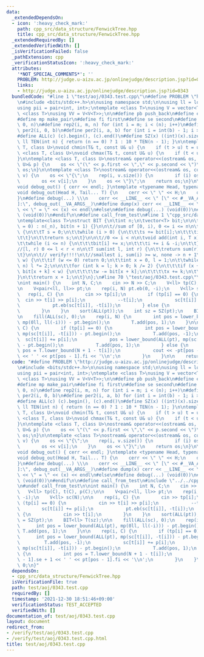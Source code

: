 ```yaml
---
data:
  _extendedDependsOn:
  - icon: ':heavy_check_mark:'
    path: cpp_src/data_structure/FenwickTree.hpp
    title: cpp_src/data_structure/FenwickTree.hpp
  _extendedRequiredBy: []
  _extendedVerifiedWith: []
  _isVerificationFailed: false
  _pathExtension: cpp
  _verificationStatusIcon: ':heavy_check_mark:'
  attributes:
    '*NOT_SPECIAL_COMMENTS*': ''
    PROBLEM: http://judge.u-aizu.ac.jp/onlinejudge/description.jsp?id=0343
    links:
    - http://judge.u-aizu.ac.jp/onlinejudge/description.jsp?id=0343
  bundledCode: "#line 1 \"test/aoj/0343.test.cpp\"\n#define PROBLEM \"http://judge.u-aizu.ac.jp/onlinejudge/description.jsp?id=0343\"\
    \n#include <bits/stdc++.h>\n\nusing namespace std;\n\nusing ll = long long;\n\
    using pii = pair<int, int>;\ntemplate <class T>\nusing V = vector<T>;\ntemplate\
    \ <class T>\nusing VV = V<V<T>>;\n\n#define pb push_back\n#define eb emplace_back\n\
    #define mp make_pair\n#define fi first\n#define se second\n#define rep(i, n) rep2(i,\
    \ 0, n)\n#define rep2(i, m, n) for (int i = m; i < (n); i++)\n#define per(i, b)\
    \ per2(i, 0, b)\n#define per2(i, a, b) for (int i = int(b) - 1; i >= int(a); i--)\n\
    #define ALL(c) (c).begin(), (c).end()\n#define SZ(x) ((int)(x).size())\n\nconstexpr\
    \ ll TEN(int n) { return (n == 0) ? 1 : 10 * TEN(n - 1); }\n\ntemplate <class\
    \ T, class U>\nvoid chmin(T& t, const U& u) {\n    if (t > u) t = u;\n}\ntemplate\
    \ <class T, class U>\nvoid chmax(T& t, const U& u) {\n    if (t < u) t = u;\n\
    }\n\ntemplate <class T, class U>\nostream& operator<<(ostream& os, const pair<T,\
    \ U>& p) {\n    os << \"(\" << p.first << \",\" << p.second << \")\";\n    return\
    \ os;\n}\n\ntemplate <class T>\nostream& operator<<(ostream& os, const vector<T>&\
    \ v) {\n    os << \"{\";\n    rep(i, v.size()) {\n        if (i) os << \",\";\n\
    \        os << v[i];\n    }\n    os << \"}\";\n    return os;\n}\n\n#ifdef LOCAL\n\
    void debug_out() { cerr << endl; }\ntemplate <typename Head, typename... Tail>\n\
    void debug_out(Head H, Tail... T) {\n    cerr << \" \" << H;\n    debug_out(T...);\n\
    }\n#define debug(...) \\\n    cerr << __LINE__ << \" [\" << #__VA_ARGS__ << \"\
    ]:\", debug_out(__VA_ARGS__)\n#define dump(x) cerr << __LINE__ << \" \" << #x\
    \ << \" = \" << (x) << endl\n#else\n#define debug(...) (void(0))\n#define dump(x)\
    \ (void(0))\n#endif\n\n#define call_from_test\n#line 1 \"cpp_src/data_structure/FenwickTree.hpp\"\
    \ntemplate<class T>\nstruct BIT {\n\tint n;\n\tvector<T> bit;\n\n\tBIT(int _n\
    \ = 0) : n(_n), bit(n + 1) {}\n\n\t//sum of [0, i), 0 <= i <= n\n\tT sum(int i)\
    \ {\n\t\tT s = 0;\n\t\twhile (i > 0) {\n\t\t\ts += bit[i];\n\t\t\ti -= i & -i;\n\
    \t\t}\n\t\treturn s;\n\t}\n\n\t//0 <= i < n\n\tvoid add(int i, T x) {\n\t\t++i;\n\
    \t\twhile (i <= n) {\n\t\t\tbit[i] += x;\n\t\t\ti += i & -i;\n\t\t}\n\t}\n\n\t\
    //[l, r) 0 <= l < r < n\n\tT sum(int l, int r) {\n\t\treturn sum(r) - sum(l);\n\
    \t}\n\n\t// verify!!!!\n\t//smallest i, sum(i) >= w, none -> n + 1\n\tint lower_bound(T\
    \ w) {\n\t\tif (w <= 0) return 0;\n\t\tint x = 0, l = 1;\n\t\twhile (l * 2 <=\
    \ n) l *= 2;\n\n\t\tfor (int k = l; k > 0; k /= 2) {\n\t\t\tif (x + k <= n &&\
    \ bit[x + k] < w) {\n\t\t\t\tw -= bit[x + k];\n\t\t\t\tx += k;\n\t\t\t}\n\t\t\
    }\n\t\treturn x + 1;\n\t}\n};\n#line 70 \"test/aoj/0343.test.cpp\"\n#undef call_from_test\n\
    \nint main() {\n    int N, C;\n    cin >> N >> C;\n    V<ll> tp(C), t(C), p(C);\n\
    \n    V<pair<ll, ll>> pt;\n    rep(i, N) pt.eb(0, -i);\n    V<ll> sc(N);\n\n \
    \   rep(i, C) {\n        cin >> tp[i];\n        if (tp[i] == 0) {\n          \
    \  cin >> t[i] >> p[i];\n            --t[i];\n            sc[t[i]] += p[i];\n\
    \            pt.eb(sc[t[i]], -t[i]);\n        } else {\n            cin >> t[i];\n\
    \        }\n    }\n    sort(ALL(pt));\n    int sz = SZ(pt);\n    BIT<ll> T(sz);\n\
    \n    fill(ALL(sc), 0);\n    rep(i, N) {\n        int pos = lower_bound(ALL(pt),\
    \ mp(0ll, ll(-i))) - pt.begin();\n        T.add(pos, 1);\n    }\n\n    rep(i,\
    \ C) {\n        if (tp[i] == 0) {\n            int pos = lower_bound(ALL(pt),\
    \ mp(sc[t[i]], -t[i])) - pt.begin();\n            T.add(pos, -1);\n          \
    \  sc[t[i]] += p[i];\n            pos = lower_bound(ALL(pt), mp(sc[t[i]], -t[i]))\
    \ - pt.begin();\n            T.add(pos, 1);\n        } else {\n            int\
    \ pos = T.lower_bound(N + 1 - t[i]);\n            cout << -pt[pos - 1].se + 1\
    \ << ' ' << pt[pos - 1].fi << '\\n';\n        }\n    }\n\n    return 0;\n}\n"
  code: "#define PROBLEM \"http://judge.u-aizu.ac.jp/onlinejudge/description.jsp?id=0343\"\
    \n#include <bits/stdc++.h>\n\nusing namespace std;\n\nusing ll = long long;\n\
    using pii = pair<int, int>;\ntemplate <class T>\nusing V = vector<T>;\ntemplate\
    \ <class T>\nusing VV = V<V<T>>;\n\n#define pb push_back\n#define eb emplace_back\n\
    #define mp make_pair\n#define fi first\n#define se second\n#define rep(i, n) rep2(i,\
    \ 0, n)\n#define rep2(i, m, n) for (int i = m; i < (n); i++)\n#define per(i, b)\
    \ per2(i, 0, b)\n#define per2(i, a, b) for (int i = int(b) - 1; i >= int(a); i--)\n\
    #define ALL(c) (c).begin(), (c).end()\n#define SZ(x) ((int)(x).size())\n\nconstexpr\
    \ ll TEN(int n) { return (n == 0) ? 1 : 10 * TEN(n - 1); }\n\ntemplate <class\
    \ T, class U>\nvoid chmin(T& t, const U& u) {\n    if (t > u) t = u;\n}\ntemplate\
    \ <class T, class U>\nvoid chmax(T& t, const U& u) {\n    if (t < u) t = u;\n\
    }\n\ntemplate <class T, class U>\nostream& operator<<(ostream& os, const pair<T,\
    \ U>& p) {\n    os << \"(\" << p.first << \",\" << p.second << \")\";\n    return\
    \ os;\n}\n\ntemplate <class T>\nostream& operator<<(ostream& os, const vector<T>&\
    \ v) {\n    os << \"{\";\n    rep(i, v.size()) {\n        if (i) os << \",\";\n\
    \        os << v[i];\n    }\n    os << \"}\";\n    return os;\n}\n\n#ifdef LOCAL\n\
    void debug_out() { cerr << endl; }\ntemplate <typename Head, typename... Tail>\n\
    void debug_out(Head H, Tail... T) {\n    cerr << \" \" << H;\n    debug_out(T...);\n\
    }\n#define debug(...) \\\n    cerr << __LINE__ << \" [\" << #__VA_ARGS__ << \"\
    ]:\", debug_out(__VA_ARGS__)\n#define dump(x) cerr << __LINE__ << \" \" << #x\
    \ << \" = \" << (x) << endl\n#else\n#define debug(...) (void(0))\n#define dump(x)\
    \ (void(0))\n#endif\n\n#define call_from_test\n#include \"../../cpp_src/data_structure/FenwickTree.hpp\"\
    \n#undef call_from_test\n\nint main() {\n    int N, C;\n    cin >> N >> C;\n \
    \   V<ll> tp(C), t(C), p(C);\n\n    V<pair<ll, ll>> pt;\n    rep(i, N) pt.eb(0,\
    \ -i);\n    V<ll> sc(N);\n\n    rep(i, C) {\n        cin >> tp[i];\n        if\
    \ (tp[i] == 0) {\n            cin >> t[i] >> p[i];\n            --t[i];\n    \
    \        sc[t[i]] += p[i];\n            pt.eb(sc[t[i]], -t[i]);\n        } else\
    \ {\n            cin >> t[i];\n        }\n    }\n    sort(ALL(pt));\n    int sz\
    \ = SZ(pt);\n    BIT<ll> T(sz);\n\n    fill(ALL(sc), 0);\n    rep(i, N) {\n  \
    \      int pos = lower_bound(ALL(pt), mp(0ll, ll(-i))) - pt.begin();\n       \
    \ T.add(pos, 1);\n    }\n\n    rep(i, C) {\n        if (tp[i] == 0) {\n      \
    \      int pos = lower_bound(ALL(pt), mp(sc[t[i]], -t[i])) - pt.begin();\n   \
    \         T.add(pos, -1);\n            sc[t[i]] += p[i];\n            pos = lower_bound(ALL(pt),\
    \ mp(sc[t[i]], -t[i])) - pt.begin();\n            T.add(pos, 1);\n        } else\
    \ {\n            int pos = T.lower_bound(N + 1 - t[i]);\n            cout << -pt[pos\
    \ - 1].se + 1 << ' ' << pt[pos - 1].fi << '\\n';\n        }\n    }\n\n    return\
    \ 0;\n}"
  dependsOn:
  - cpp_src/data_structure/FenwickTree.hpp
  isVerificationFile: true
  path: test/aoj/0343.test.cpp
  requiredBy: []
  timestamp: '2021-12-30 18:51:46+09:00'
  verificationStatus: TEST_ACCEPTED
  verifiedWith: []
documentation_of: test/aoj/0343.test.cpp
layout: document
redirect_from:
- /verify/test/aoj/0343.test.cpp
- /verify/test/aoj/0343.test.cpp.html
title: test/aoj/0343.test.cpp
---
```


